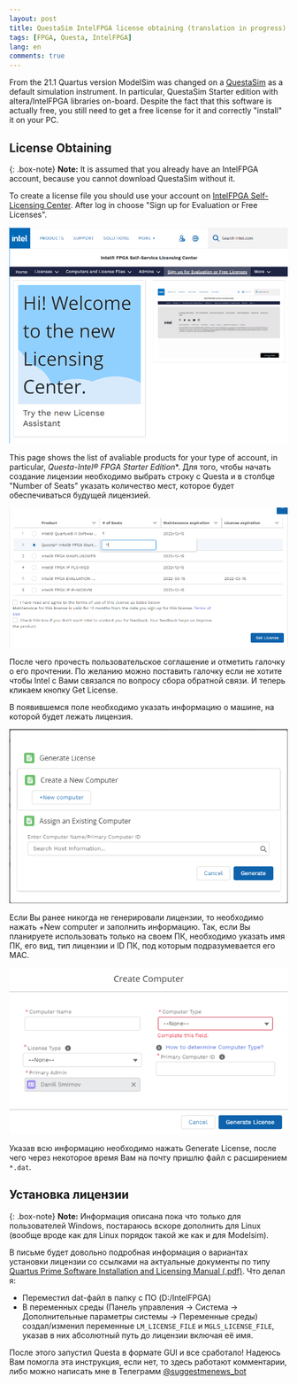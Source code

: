 ```yaml
---
layout: post
title: QuestaSim IntelFPGA license obtaining (translation in progress)
tags: [FPGA, Questa, IntelFPGA]
lang: en
comments: true
---
```


From the 21.1 Quartus version ModelSim was changed on a [QuestaSim](https://fpgasoftware.intel.com/21.1/?edition=standard) as a default simulation instrument. In particular, QuestaSim Starter edition with altera/IntelFPGA libraries on-board. Despite the fact that this software is actually free, you still need to get a free license for it and correctly "install" it on your PC.

## License Obtaining

{: .box-note}
**Note:** It is assumed that you already have an IntelFPGA account, because you cannot download QuestaSim without it.

To create a license file you should use your account on [IntelFPGA Self-Licensing Center](https://www.intel.com/content/www/us/en/my-intel/fpga-sslc-sign-in.html). After log in choose "Sign up for Evaluation or Free Licenses".

![Self-Licesing website](/assets/questa-images/image1.png)

This page shows the list of avaliable products for your type of account, in particular, **Questa*-Intel® FPGA Starter Edition**. Для того, чтобы начать создание лицензии необходимо выбрать строку c Questa и в столбце "Number of Seats" указать количество мест, которое будет обеспечиваться будущей лицензией. 

![Self-Licesing-website](/assets/questa-images/image2.png)

После чего прочесть пользовательское соглашение и отметить галочку о его прочтении. По желанию можно поставить галочку если не хотите чтобы Intel с Вами связался по вопросу сбора обратной связи. И теперь кликаем кнопку Get License.

В появившемся поле необходимо указать информацию о машине, на которой будет лежать лицензия. 

![Generate lic](/assets/questa-images/image3.png)

Если Вы ранее никогда не генерировали лицензии, то необходимо нажать +New computer и заполнить информацию. Так, если Вы планируете использовать только на своем ПК, необходимо указать имя ПК, его вид, тип лицензии и ID ПК, под которым подразумевается его MAC.

![Create computer](/assets/questa-images/image4.png)

Указав всю информацию необходимо нажать Generate License, после чего через некоторое время Вам на почту пришлю файл с расширением ``*.dat``.

## Установка лицензии

{: .box-note}
**Note:** Информация описана пока что только для пользователей Windows, постараюсь вскоре дополнить для Linux (вообще вроде как для Linux порядок такой же как и для Modelsim). 

В письме будет довольно подробная информация о вариантах установки лицензии со ссылками на актуальные документы по типу [Quartus Prime Software Installation and Licensing Manual (.pdf)](https://www.intel.com/content/dam/www/programmable/us/en/pdfs/literature/manual/quartus_install.pdf). Что делал я:

* Переместил dat-файл в папку с ПО (D:/IntelFPGA)
* В переменных среды (Панель управления -> Система -> Дополнительные параметры системы -> Переменные среды) создал/изменил переменные ``LM_LICENSE_FILE`` и ``MGLS_LICENSE_FILE``, указав в них абсолютный путь до лицензии включая её имя.

После этого запустил Questa в формате GUI и все сработало! 
Надеюсь Вам помогла эта инструкция, если нет, то здесь работают комментарии, либо можно написать мне в Телеграмм  [@suggestmenews_bot](t.me/suggestmenews_bot)